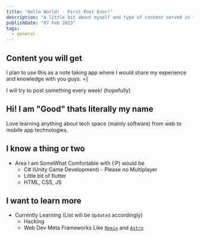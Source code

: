 ```yaml
---
title: "Hello World! - First Post Ever!"
description: "A little bit about myself and type of content served in this blog."
publishDate: "07 Feb 2023"
tags:
  - general
---
```


## Content you will get

I plan to use this as a note taking app where I would share my experience and knowledge with you guys. =]

I will try to post something every week! (hopefully)

## Hi! I am "Good" thats literally my name

Love learning anything about tech space (mainly software) from web to mobile app technologies.

## I know a thing or two

- Area I am SomeWhat Comfortable with (:P) would be
  - C# (Unity Game Development) - Please no Multiplayer
  - Little bit of flutter
  - HTML, CSS, JS

## I want to learn more

- Currently Learning (List will be `Updated` accordingly)
  - Hacking
  - Web Dev Meta Frameworks Like [`Remix`](https://remix.run) and [`Astro`](https://astro.build)
